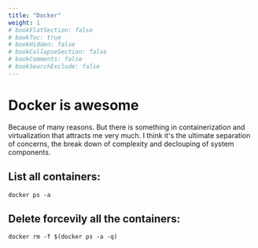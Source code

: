 ```yaml
---
title: "Docker"
weight: 1
# bookFlatSection: false
# bookToc: true
# bookHidden: false
# bookCollapseSection: false
# bookComments: false
# bookSearchExclude: false
---
```

# Docker is awesome
Because of many reasons. But there is something in containerization and virtualization that attracts me very much. I think it's the ultimate separation of concerns, the break down of complexity and declouping of system components. 

## List all containers:
 `docker ps -a`

## Delete forcevily all the containers:
 `docker rm -f $(docker ps -a -q)`
